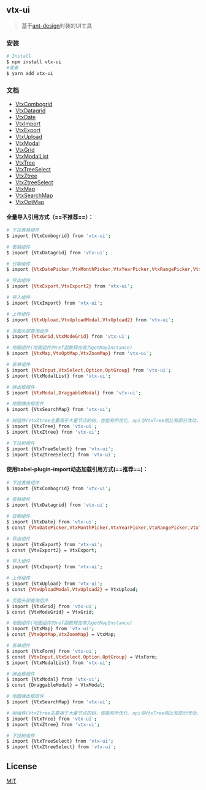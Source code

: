 ## vtx-ui

> 基于[ant-design](https://2x.ant.design/docs/react/introduce-cn)封装的UI工具

### 安装

```bash
# Install
$ npm install vtx-ui
#或者
$ yarn add vtx-ui
```

### 文档
- [VtxCombogrid](https://github.com/yukinight/vtx-ui/blob/master/docs/VtxCombogrid.md)
- [VtxDatagrid](https://github.com/yukinight/vtx-ui/blob/master/docs/VtxDatagrid.md)
- [VtxDate](https://github.com/yukinight/vtx-ui/blob/master/docs/VtxDate.md)
- [VtxImport](https://github.com/yukinight/vtx-ui/blob/master/docs/VtxImport.md)
- [VtxExport](https://github.com/yukinight/vtx-ui/blob/master/docs/VtxExport.md)
- [VtxUpload](https://github.com/yukinight/vtx-ui/blob/master/docs/VtxUpload.md)
- [VtxModal](https://github.com/yukinight/vtx-ui/blob/master/docs/VtxModal.md)
- [VtxGrid](https://github.com/yukinight/vtx-ui/blob/master/docs/VtxGrid.md)
- [VtxModalList](https://github.com/yukinight/vtx-ui/blob/master/docs/VtxModalList.md)
- [VtxTree](https://github.com/yukinight/vtx-ui/blob/master/docs/VtxTree.md)
- [VtxTreeSelect](https://github.com/yukinight/vtx-ui/blob/master/docs/VtxTreeSelect.md)
- [VtxZtree](https://github.com/yukinight/vtx-ui/blob/master/docs/VtxZtree.md)
- [VtxZtreeSelect](https://github.com/yukinight/vtx-ui/blob/master/docs/VtxZtreeSelect.md)
- [VtxMap](https://github.com/yukinight/vtx-ui/blob/master/docs/VtxMap.md)
- [VtxSearchMap](https://github.com/yukinight/vtx-ui/blob/master/docs/VtxSearchMap.md)
- [VtxOptMap](https://github.com/yukinight/vtx-ui/blob/master/docs/VtxOptMap.md)

#### 全量导入引用方式（==不推荐==）：

```bash
# 下拉表格组件
$ import {VtxCombogrid} from 'vtx-ui';

# 表格组件
$ import {VtxDatagrid} from 'vtx-ui';

# 日期组件
$ import {VtxDatePicker,VtxMonthPicker,VtxYearPicker,VtxRangePicker,VtxTimePicker} from 'vtx-ui';

# 导出组件
$ import {VtxExport,VtxExport2} from 'vtx-ui';

# 导入组件
$ import {VtxImport} from 'vtx-ui';

# 上传组件
$ import {VtxUpload,VtxUploadModal,VtxUpload2} from 'vtx-ui';

# 页面头部查询组件
$ import {VtxGrid,VtxModeGrid} from 'vtx-ui';

# 地图组件(地图组件的ref函数现在改为getMapInstance)
$ import {VtxMap,VtxOptMap,VtxZoomMap} from 'vtx-ui';

# 表单组件
$ import {VtxInput,VtxSelect,Option,OptGroup} from 'vtx-ui';
$ import {VtxModalList} from 'vtx-ui';

# 弹出框组件
$ import {VtxModal,DraggableModal} from 'vtx-ui';

# 地图弹出框组件
$ import {VtxSearchMap} from 'vtx-ui';

# 树组件(VtxZtree主要用于大量节点的树，性能有所优化，api与VtxTree相比有部分改动，请仔细阅读文档)
$ import {VtxTree} from 'vtx-ui';
$ import {VtxZtree} from 'vtx-ui';

# 下拉树组件
$ import {VtxTreeSelect} from 'vtx-ui';
$ import {VtxZtreeSelect} from 'vtx-ui';
```

#### 使用babel-plugin-import动态加载引用方式(==推荐==)：

```bash
# 下拉表格组件
$ import {VtxCombogrid} from 'vtx-ui';

# 表格组件
$ import {VtxDatagrid} from 'vtx-ui';

# 日期组件
$ import {VtxDate} from 'vtx-ui';
$ const {VtxDatePicker,VtxMonthPicker,VtxYearPicker,VtxRangePicker,VtxTimePicker} = VtxDate;

# 导出组件
$ import {VtxExport} from 'vtx-ui';
$ const {VtxExport2} = VtxExport;

# 导入组件
$ import {VtxImport} from 'vtx-ui';

# 上传组件
$ import {VtxUpload} from 'vtx-ui';
$ const {VtxUploadModal,VtxUpload2} = VtxUpload;

# 页面头部查询组件
$ import {VtxGrid} from 'vtx-ui';
$ const {VtxModeGrid} = VtxGrid;

# 地图组件(地图组件的ref函数现在改为getMapInstance)
$ import {VtxMap} from 'vtx-ui';
$ const {VtxOptMap,VtxZoomMap} = VtxMap;

# 表单组件
$ import {VtxForm} from 'vtx-ui';
$ const {VtxInput,VtxSelect,Option,OptGroup} = VtxForm;
$ import {VtxModalList} from 'vtx-ui';

# 弹出框组件
$ import {VtxModal} from 'vtx-ui';
$ const {DraggableModal} = VtxModal;

# 地图弹出框组件
$ import {VtxSearchMap} from 'vtx-ui';

# 树组件(VtxZtree主要用于大量节点的树，性能有所优化，api与VtxTree相比有部分改动，请仔细阅读文档)
$ import {VtxTree} from 'vtx-ui';
$ import {VtxZtree} from 'vtx-ui';

# 下拉树组件
$ import {VtxTreeSelect} from 'vtx-ui';
$ import {VtxZtreeSelect} from 'vtx-ui';
```


## License

[MIT](https://tldrlegal.com/license/mit-license)
